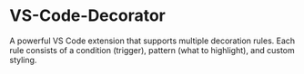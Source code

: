 # VS-Code-Decorator
A powerful VS Code extension that supports multiple decoration rules. Each rule consists of a condition (trigger), pattern (what to highlight), and custom styling.
